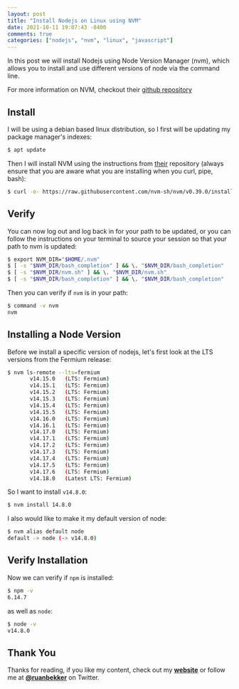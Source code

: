 ```yaml
---
layout: post
title: "Install Nodejs on Linux using NVM"
date: 2021-10-11 19:07:43 -0400
comments: true
categories: ["nodejs", "nvm", "linux", "javascript"]
---
```


In this post we will install Nodejs using Node Version Manager (nvm), which allows you to install and use different versions of node via the command line.

For more information on NVM, checkout their [github repository](https://github.com/nvm-sh/nvm)

## Install

I will be using a debian based linux distribution, so I first will be updating my package manager's indexes:

```bash
$ apt update
```

Then I will install NVM using the instructions from [their](https://github.com/nvm-sh/nvm#installing-and-updating) repository (always ensure that you are aware what you are installing when you curl, pipe, bash):

```bash
$ curl -o- https://raw.githubusercontent.com/nvm-sh/nvm/v0.39.0/install.sh | bash
```

## Verify

You can now log out and log back in for your path to be updated, or you can follow the instructions on your terminal to source your session so that your path to nvm is updated:

```bash
$ export NVM_DIR="$HOME/.nvm"
$ [ -s "$NVM_DIR/bash_completion" ] && \. "$NVM_DIR/bash_completion"
$ [ -s "$NVM_DIR/nvm.sh" ] && \. "$NVM_DIR/nvm.sh"
$ [ -s "$NVM_DIR/bash_completion" ] && \. "$NVM_DIR/bash_completion"
```

Then you can verify if `nvm` is in your path:

```bash
$ command -v nvm
nvm
```

## Installing a Node Version

Before we install a specific version of nodejs, let's first look at the LTS versions from the Fermium release:

```bash
$ nvm ls-remote --lts=fermium
       v14.15.0   (LTS: Fermium)
       v14.15.1   (LTS: Fermium)
       v14.15.2   (LTS: Fermium)
       v14.15.3   (LTS: Fermium)
       v14.15.4   (LTS: Fermium)
       v14.15.5   (LTS: Fermium)
       v14.16.0   (LTS: Fermium)
       v14.16.1   (LTS: Fermium)
       v14.17.0   (LTS: Fermium)
       v14.17.1   (LTS: Fermium)
       v14.17.2   (LTS: Fermium)
       v14.17.3   (LTS: Fermium)
       v14.17.4   (LTS: Fermium)
       v14.17.5   (LTS: Fermium)
       v14.17.6   (LTS: Fermium)
       v14.18.0   (Latest LTS: Fermium)
```

So I want to install `v14.8.0`:

```bash
$ nvm install 14.8.0
```

I also would like to make it my default version of node:

```bash
$ nvm alias default node
default -> node (-> v14.8.0)
```

## Verify Installation

Now we can verify if `npm` is installed:

```bash
$ npm -v
6.14.7
```

as well as `node`:

```bash
$ node -v
v14.8.0
```

## Thank You

Thanks for reading, if you like my content, check out my **[website](https://ruan.dev)** or follow me at **[@ruanbekker](https://twitter.com/ruanbekker)** on Twitter.
